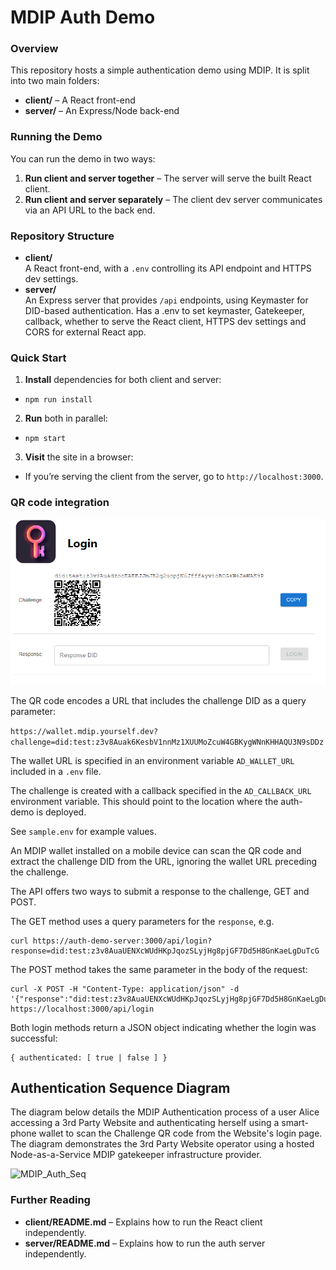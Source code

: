 # MDIP Auth Demo

### Overview
This repository hosts a simple authentication demo using MDIP. It is split into two main folders:

- **client/** – A React front-end
- **server/** – An Express/Node back-end

### Running the Demo

You can run the demo in two ways:

1. **Run client and server together** – The server will serve the built React client.
2. **Run client and server separately** – The client dev server communicates via an API URL to the back end.

### Repository Structure

- **client/**  
  A React front-end, with a `.env` controlling its API endpoint and HTTPS dev settings.
- **server/**  
  An Express server that provides `/api` endpoints, using Keymaster for DID-based authentication. Has a .env to set keymaster, Gatekeeper, callback, whether to serve the React client, HTTPS dev settings and CORS for external React app.

### Quick Start

1. **Install** dependencies for both client and server:
  - `npm run install`  

2. **Run** both in parallel:
  - `npm start`  

3. **Visit** the site in a browser:
  - If you’re serving the client from the server, go to `http://localhost:3000`.

### QR code integration

![login page](login.png)

The QR code encodes a URL that includes the challenge DID as a query parameter:

`https://wallet.mdip.yourself.dev?challenge=did:test:z3v8Auak6KesbV1nnMz1XUUMoZcuW4GBKygWNnKHHAQU3N9sDDz`

The wallet URL is specified in an environment variable `AD_WALLET_URL` included in a `.env` file.

The challenge is created with a callback specified in the `AD_CALLBACK_URL` environment variable. This should point to the location where the auth-demo is deployed.

See `sample.env` for example values.

An MDIP wallet installed on a mobile device can scan the QR code and extract the challenge DID from the URL, ignoring the wallet URL preceding the challenge.


The API offers two ways to submit a response to the challenge, GET and POST.

The GET method uses a query parameters for the `response`, e.g.

```
curl https://auth-demo-server:3000/api/login?response=did:test:z3v8AuaUENXcWUdHKpJqozSLyjHg8pjGF7Dd5H8GnKaeLgDuTcG
```

The POST method takes the same parameter in the body of the request:

```
curl -X POST -H "Content-Type: application/json" -d '{"response":"did:test:z3v8AuaUENXcWUdHKpJqozSLyjHg8pjGF7Dd5H8GnKaeLgDuTcG"}' https://localhost:3000/api/login
```

Both login methods return a JSON object indicating whether the login was successful:
```
{ authenticated: [ true | false ] }
```

## Authentication Sequence Diagram

The diagram below details the MDIP Authentication process of a user Alice accessing a 3rd Party Website and authenticating herself using a smart-phone wallet to scan the Challenge QR code from the Website's login page. The diagram demonstrates the 3rd Party Website operator using a hosted Node-as-a-Service MDIP gatekeeper infrastructure provider.

![MDIP_Auth_Seq](https://github.com/user-attachments/assets/064d1fbf-1d96-4284-b739-bd17e78d159b)

### Further Reading
- **client/README.md** – Explains how to run the React client independently.
- **server/README.md** – Explains how to run the auth server independently.
